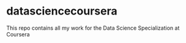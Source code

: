 datasciencecoursera
===================

This repo contains all my work for the Data Science Specialization at Coursera
